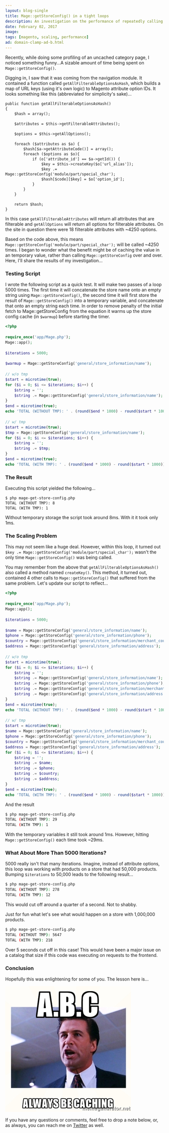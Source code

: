 ```yaml
---
layout: blog-single
title: Mage::getStoreConfig() in a tight loops
description: An investigation on the performance of repeatedly calling Mage::getStoreConfig() compared to using local variables.
date: February 02, 2017
image: 
tags: [magento, scaling, performance]
ad: domain-clamp-ad-b.html
---
```


Recently, while doing some profiling of an uncached category page, I noticed something funny...A sizable amount of time being spent on `Mage::getStoreConfig()`. 

Digging in, I saw that it was coming from the navigation module. It contained a function called `getAllFilterableOptionsAsHash`, which builds a map of URL keys (using it's own logic) to Magento attribute option IDs. It looks something like this (abbreviated for simplicity's sake)...

```php?start_inline=true
public function getAllFilterableOptionsAsHash()
{
    $hash = array();

    $attributes = $this->getFilterableAttributes();

    $options = $this->getAllOptions();

    foreach ($attributes as $a) {
        $hash[$a->getAttributeCode()] = array();
        foreach ($options as $o){
            if (o['attribute_id'] == $a->getId()) {
                $key = $this->createKey($o['url_alias']);
                $key .= Mage::getStoreConfig('module/part/special_char');
                $hash[$code][$key] = $o['option_id'];
            }
        }
    }

    return $hash;
}
```

In  this case `getAllFilterableAttributes` will return all attributes that are filterable and `getAllOptions` will return all options for filterable attributes. On the site in question there were 18 filterable attributes with ~4250 options.

Based on the code above, this means `Mage::getStoreConfig('module/part/special_char');` will be called ~4250 times. I began to wonder what the benefit might be of caching the value in an temporary value, rather than calling `Mage::getStoreConfig` over and over. Here, I'll share the results of my investigation...

<!-- excerpt_separator -->

### Testing Script

I wrote the following script as a quick test. It will make two passes of a loop 5000 times. The first time it will concatenate the store name onto an empty string using `Mage::getStoreConfig()`, the second time it will first store the result of `Mage::getStoreConfig()` into a temporary variable, and concatenate that onto an empty string each time. In order to remove penalty of the initial fetch to Mage::getStoreConfig from the equation it warms up the store config cache (in `$warmup`) before starting the timer.

```php
<?php

require_once('app/Mage.php');
Mage::app();

$iterations = 5000;

$warmup = Mage::getStoreConfig('general/store_information/name');

// w/o tmp
$start = microtime(true);
for ($i = 0; $i <= $iterations; $i++) {
    $string = '';
    $string .= Mage::getStoreConfig('general/store_information/name');
}
$end = microtime(true);
echo 'TOTAL (WITHOUT TMP): ' . (round($end * 1000) - round($start * 1000)) . PHP_EOL;;

// w/ tmp
$start = microtime(true);
$tmp = Mage::getStoreConfig('general/store_information/name');
for ($i = 0; $i <= $iterations; $i++) {
    $string = '';
    $string .= $tmp;
}
$end = microtime(true);
echo 'TOTAL (WITH TMP): ' . (round($end * 1000) - round($start * 1000)) . PHP_EOL;
```

### The Result

Executing this script yielded the following...

```
$ php mage-get-store-config.php
TOTAL (WITHOUT TMP): 8
TOTAL (WITH TMP): 1
```

Without temporary storage the script took around 8ms. With it it took only 1ms.

### The Scaling Problem

This may not seem like a huge deal. However, within this loop, it turned out `$key .= Mage::getStoreConfig('module/part/special_char');` wasn't the only time `Mage::getStoreConfig()` was being called.

You may remember from the above that `getAllFilterableOptionsAsHash()` also called a method named `createKey()`. This method, it turned out, contained 4 other calls to `Mage::getStoreConfig()` that suffered from the same problem. Let's update our script to reflect...

```php
<?php

require_once('app/Mage.php');
Mage::app();

$iterations = 5000;

$name = Mage::getStoreConfig('general/store_information/name');
$phone = Mage::getStoreConfig('general/store_information/phone');
$country = Mage::getStoreConfig('general/store_information/merchant_country');
$address = Mage::getStoreConfig('general/store_information/address');

// w/o tmp
$start = microtime(true);
for ($i = 0; $i <= $iterations; $i++) {
    $string = '';
    $string .= Mage::getStoreConfig('general/store_information/name');
    $string .= Mage::getStoreConfig('general/store_information/phone');
    $string .= Mage::getStoreConfig('general/store_information/merchant_country');
    $string .= Mage::getStoreConfig('general/store_information/address');
}
$end = microtime(true);
echo 'TOTAL (WITHOUT TMP): ' . (round($end * 1000) - round($start * 1000)) . PHP_EOL;;

// w/ tmp
$start = microtime(true);
$name = Mage::getStoreConfig('general/store_information/name');
$phone = Mage::getStoreConfig('general/store_information/phone');
$country = Mage::getStoreConfig('general/store_information/merchant_country');
$address = Mage::getStoreConfig('general/store_information/address');
for ($i = 0; $i <= $iterations; $i++) {
    $string = '';
    $string .= $name;
    $string .= $phone;
    $string .= $country;
    $string .= $address;
}
$end = microtime(true);
echo 'TOTAL (WITH TMP): ' . (round($end * 1000) - round($start * 1000)) . PHP_EOL;
```


And the result

```bash
$ php mage-get-store-config.php
TOTAL (WITHOUT TMP): 29
TOTAL (WITH TMP): 1
```

With the temporary variables it still took around 1ms. However, hitting `Mage::getStoreConfig()` each time took ~29ms.

### What About More Than 5000 Iterations?

5000 really isn't that many iterations. Imagine, instead of attribute options, this loop was working with products on a store that had 50,000 products. Bumping `$iterations` to 50,000 leads to the following result...

```bash
$ php mage-get-store-config.php
TOTAL (WITHOUT TMP): 278
TOTAL (WITH TMP): 12
```

This would cut off around a quarter of a second. Not to shabby.

Just for fun what let's see what would happen on a store with 1,000,000 products.

```bash
$ php mage-get-store-config.php
TOTAL (WITHOUT TMP): 5647
TOTAL (WITH TMP): 218
```

Over 5 seconds cut off in this case! This would have been a major issue on a catalog that size if this code was executing on requests to the frontend.

### Conclusion

Hopefully this was enlightening for some of you. The lesson here is... 


![](/img/blog/mage-get-store-config-in-tight-loops/always-be-caching.jpg)

If you have any questions or comments, feel free to drop a note below, or, as always, you can reach me on [Twitter](http://twitter.com/maxpchadwick) as well.